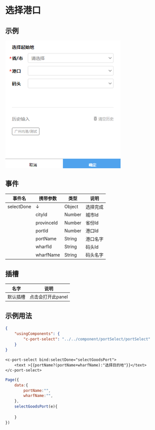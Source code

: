 # 选择港口


## 示例
![示例](../img/portSelect.png)



## 事件
|  事件名   | 携带参数  |  类型  | 说明 |
|  ----     | ----  |  ----  | ----  |
| selectDone   | ↓| Object | 选择完成  |
|        | cityId | Number | 城市Id  |
|        | provinceId | Number | 省份Id  |
|        | portId | Number | 港口Id  |
|        | portName | String | 港口名字  |
|        | wharfId | String | 码头Id  |
|        | wharfName | String | 码头名字  |



## 插槽
|  名字    | 说明 |
|  ----  |  ----  |
| 默认插槽  |  点击会打开此panel  |

## 示例用法

```json
{
	"usingComponents": {
        "c-port-select": "../../component/portSelect/portSelect"
	}
}
```

```wxml
<c-port-select bind:selectDone="selectGoodsPort">
    <text >{{portName?(portName+wharfName):"选择目的地"}}</text>
</c-port-select>
```

```js
Page({
    data:{
        portName:"",
        wharfName:"",
    },
	selectGoodsPort(e){

    }
})
```
